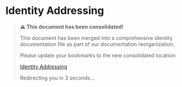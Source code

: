 <!--
Copyright (c) 2025 Eric C. Mumford (@heymumford)

This software was developed with analytical assistance from AI tools 
including Claude 3.7 Sonnet, Claude Code, and Google Gemini Deep Research,
which were used as paid services. All intellectual property rights 
remain exclusively with the copyright holder listed above.

Licensed under the Mozilla Public License 2.0
-->


# Identity Addressing

> **⚠️ This document has been consolidated!**
>
> This document has been merged into a comprehensive identity documentation file as part of our documentation reorganization.
>
> Please update your bookmarks to the new consolidated location:
>
> [Identity Addressing](/docs/concepts/identity-addressing.md)
>
> Redirecting you in 3 seconds...

